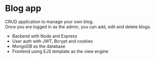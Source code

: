 # Blog app

CRUD application to manage your own blog.  
Once you are logged in as the admin, you can add, edit and delete blogs.

- Backend with Node and Express
- User auth with JWT, Bcrypt and cookies
- MongoDB as the database
- Frontend using EJS template as the view engine

